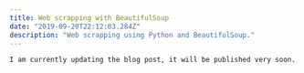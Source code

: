 ```yaml
---
title: Web scrapping with BeautifulSoup
date: "2019-09-20T22:12:03.284Z"
description: "Web scrapping using Python and BeautifulSoup."
---
```

`I am currently updating the blog post, it will be published very soon.`
